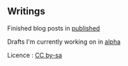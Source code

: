 Writings
--------

Finished blog posts in [published](https://github.com/ronanguilloux/writings/tree/master/public)

Drafts I'm currently working on in [alpha](https://github.com/ronanguilloux/writings/tree/master/draft)

Licence : [CC by-sa](http://creativecommons.org/licenses/by-sa/3.0/)
